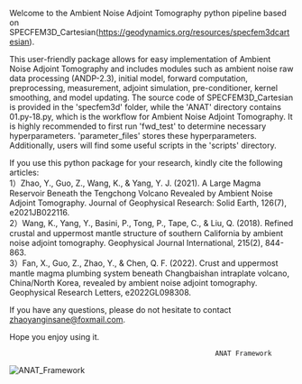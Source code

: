 Welcome to the Ambient Noise Adjoint Tomography python pipeline based on SPECFEM3D_Cartesian(https://geodynamics.org/resources/specfem3dcartesian).

This user-friendly package allows for easy implementation of Ambient Noise Adjoint Tomography and includes modules such as ambient noise raw data processing (ANDP-2.3), initial model, forward computation, preprocessing, measurement, adjoint simulation, pre-conditioner, kernel smoothing, and model updating. The source code of SPECFEM3D_Cartesian is provided in the 'specfem3d' folder, while the 'ANAT' directory contains 01.py-18.py, which is the workflow for Ambient Noise Adjoint Tomography. It is highly recommended to first run 'fwd_test' to determine necessary hyperparameters. 'parameter_files' stores these hyperparameters. Additionally, users will find some useful scripts in the 'scripts' directory.

If you use this python package for your research, kindly cite the following articles:   
1）Zhao, Y., Guo, Z., Wang, K., & Yang, Y. J. (2021). A Large Magma Reservoir Beneath the Tengchong Volcano Revealed by Ambient Noise Adjoint Tomography. Journal of Geophysical Research: Solid Earth, 126(7), e2021JB022116.    
2）Wang, K., Yang, Y., Basini, P., Tong, P., Tape, C., & Liu, Q. (2018). Refined crustal and uppermost mantle structure of southern California by ambient noise adjoint tomography. Geophysical Journal International, 215(2), 844-863.   
3）Fan, X., Guo, Z., Zhao, Y., & Chen, Q. F. (2022). Crust and uppermost mantle magma plumbing system beneath Changbaishan intraplate volcano, China/North Korea, revealed by ambient noise adjoint tomography. Geophysical Research Letters, e2022GL098308.

If you have any questions, please do not hesitate to contact zhaoyanginsane@foxmail.com.

Hope you enjoy using it.


                                                       ANAT Framework
![ANAT_Framework](https://user-images.githubusercontent.com/52820694/170216950-720bee8e-7299-4368-9622-e7651b69f4b0.png)
